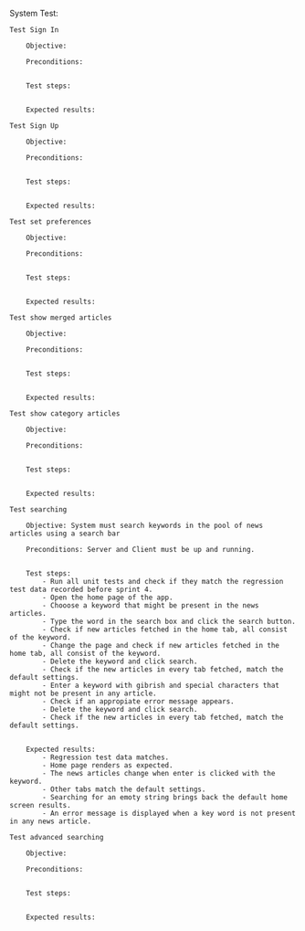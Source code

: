 System Test:

    Test Sign In

        Objective: 

        Preconditions:


        Test steps:


        Expected results:

    Test Sign Up

        Objective: 

        Preconditions:


        Test steps:


        Expected results:

    Test set preferences

        Objective: 

        Preconditions:


        Test steps:


        Expected results:

    Test show merged articles

        Objective: 

        Preconditions:


        Test steps:


        Expected results:

    Test show category articles

        Objective: 

        Preconditions:


        Test steps:


        Expected results:
    
    Test searching

        Objective: System must search keywords in the pool of news articles using a search bar

        Preconditions: Server and Client must be up and running.


        Test steps:
            - Run all unit tests and check if they match the regression test data recorded before sprint 4.
            - Open the home page of the app.
            - Chooose a keyword that might be present in the news articles.
            - Type the word in the search box and click the search button.
            - Check if new articles fetched in the home tab, all consist of the keyword.
            - Change the page and check if new articles fetched in the home tab, all consist of the keyword.
            - Delete the keyword and click search.
            - Check if the new articles in every tab fetched, match the default settings.
            - Enter a keyword with gibrish and special characters that might not be present in any article.
            - Check if an appropiate error message appears.
            - Delete the keyword and click search.
            - Check if the new articles in every tab fetched, match the default settings.


        Expected results:
            - Regression test data matches.
            - Home page renders as expected.
            - The news articles change when enter is clicked with the keyword.
            - Other tabs match the default settings.
            - Searching for an emoty string brings back the default home screen results.
            - An error message is displayed when a key word is not present in any news article.

    Test advanced searching

        Objective: 

        Preconditions:


        Test steps:


        Expected results: